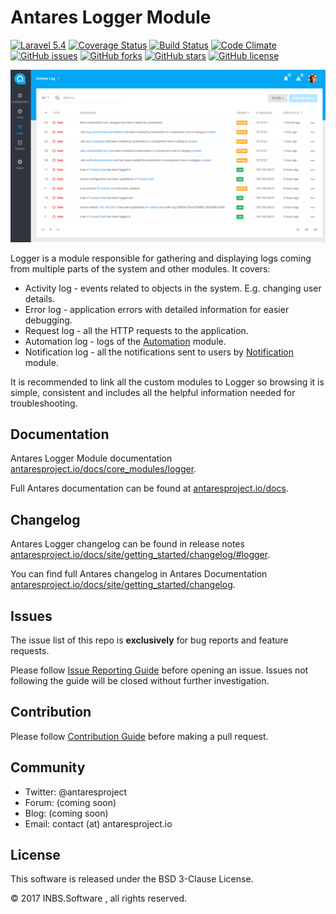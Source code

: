 # Antares Logger Module

[![Laravel 5.4](https://img.shields.io/badge/Laravel-5.4-orange.svg)](http://laravel.com)
[![Coverage Status](https://coveralls.io/repos/github/antaresproject/project/badge.svg?branch=master)](https://coveralls.io/github/antaresproject/project?branch=master)
[![Build Status](https://travis-ci.org/antaresproject/project.svg?branch=master)](https://travis-ci.org/antaresproject/project)
[![Code Climate](https://codeclimate.com/github/antaresproject/project/badges/gpa.svg)](https://codeclimate.com/github/antaresproject/project)
[![GitHub issues](https://img.shields.io/github/issues/antaresproject/project.svg)](https://github.com/antaresproject/project/issues)
[![GitHub forks](https://img.shields.io/github/forks/antaresproject/project.svg)](https://github.com/antaresproject/project/network)
[![GitHub stars](https://img.shields.io/github/stars/antaresproject/project.svg)](https://github.com/antaresproject/project/stargazers)
[![GitHub license](https://img.shields.io/badge/license-New%20BSD-blue.svg)](https://raw.githubusercontent.com/antaresproject/project/master/LICENSE)

![logger](docs/img/logger.PNG)

Logger is a module responsible for gathering and displaying logs coming from multiple parts of the system and other modules. It covers:

   - Activity log - events related to objects in the system. E.g. changing user details.
   - Error log - application errors with detailed information for easier debugging.
   - Request log - all the HTTP requests to the application.
   - Automation log - logs of the <u>Automation</u> module.
   - Notification log - all the notifications sent to users by <u>Notification</u> module.
   
It is recommended to link all the custom modules to Logger so browsing it is simple, consistent and includes all the helpful information needed for troubleshooting.

## Documentation

Antares Logger Module documentation [antaresproject.io/docs/core_modules/logger](http://antaresproject.io/docs/site/core_modules/logger/).

Full Antares documentation can be found at [antaresproject.io/docs](http://antaresproject.io/docs).


## Changelog

Antares Logger changelog can be found in release notes [antaresproject.io/docs/site/getting_started/changelog/#logger](http://antaresproject.io/docs/site/getting_started/changelog/index.html#logger).

You can find full Antares changelog in Antares Documentation [antaresproject.io/docs/site/getting_started/changelog](http://antaresproject.io/docs/site/getting_started/changelog/index.html).

## Issues

The issue list of this repo is **exclusively** for bug reports and feature requests.

Please follow [Issue Reporting Guide](http://antaresproject.io/docs/site/getting_started/issues_reporting_guide/index.html) before opening an issue. Issues not following the guide will be closed without further investigation.

## Contribution

Please follow [Contribution Guide](http://antaresproject.io/docs/site/getting_started/contributing/index.html) before making a pull request.

## Community

* Twitter: @antaresproject
* Forum: (coming soon)
* Blog: (coming soon)
* Email: contact (at) antaresproject.io


## License

This software is released under the BSD 3-Clause License.

© 2017 INBS.Software , all rights reserved.
